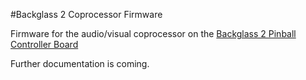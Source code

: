 #Backglass 2 Coprocessor Firmware

Firmware for the audio/visual coprocessor on the [Backglass 2 Pinball Controller Board](https://github.com/AESTHET1C/Backglass-2)

Further documentation is coming.